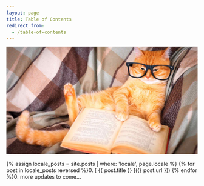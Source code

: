 ```yaml
---
layout: page
title: Table of Contents
redirect_from:
  - /table-of-contents
---
```


![](/assets/cat-reading-book.jpg)

{% assign locale_posts = site.posts | where: 'locale', page.locale %}
{% for post in locale_posts reversed %}0. [ {{ post.title }} ]({{ post.url }})
{% endfor %}0. more updates to come...
